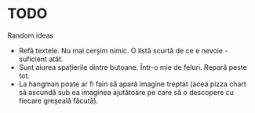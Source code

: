 # TODO
Random ideas

* Refă textele. Nu mai cerșim nimic. O listă scurtă de ce e nevoie - suficient atât.
* Sunt aiurea spațierile dintre butoane. Într-o mie de feluri. Repară peste tot.
* La hangman poate ar fi fain să apară imagine treptat (acea pizza chart să ascundă sub ea imaginea ajutătoare pe care să o descopere cu fiecare greșeală făcută).
